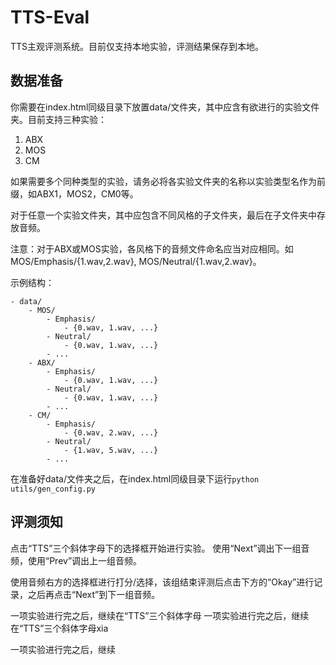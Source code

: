 # TTS-Eval
TTS主观评测系统。目前仅支持本地实验，评测结果保存到本地。
## 数据准备
你需要在index.html同级目录下放置data/文件夹，其中应含有欲进行的实验文件夹。目前支持三种实验：
  1. ABX
  2. MOS
  3. CM

如果需要多个同种类型的实验，请务必将各实验文件夹的名称以实验类型名作为前缀，如ABX1，MOS2，CM0等。

对于任意一个实验文件夹，其中应包含不同风格的子文件夹，最后在子文件夹中存放音频。

注意：对于ABX或MOS实验，各风格下的音频文件命名应当对应相同。如MOS/Emphasis/{1.wav,2.wav}, MOS/Neutral/{1.wav,2.wav}。

示例结构：

    - data/
        - MOS/
            - Emphasis/
                - {0.wav, 1.wav, ...}
            - Neutral/
                - {0.wav, 1.wav, ...}
            - ...
        - ABX/
            - Emphasis/
                - {0.wav, 1.wav, ...}
            - Neutral/
                - {0.wav, 1.wav, ...}
            - ...
        - CM/
            - Emphasis/
                - {0.wav, 2.wav, ...}
            - Neutral/
                - {1.wav, 5.wav, ...}
            - ...
在准备好data/文件夹之后，在index.html同级目录下运行`python utils/gen_config.py`

## 评测须知
点击“TTS”三个斜体字母下的选择框开始进行实验。
使用“Next”调出下一组音频，使用“Prev”调出上一组音频。

使用音频右方的选择框进行打分/选择，该组结束评测后点击下方的“Okay”进行记录，之后再点击“Next”到下一组音频。

一项实验进行完之后，继续在“TTS”三个斜体字母
一项实验进行完之后，继续在“TTS”三个斜体字母xia

一项实验进行完之后，继续

